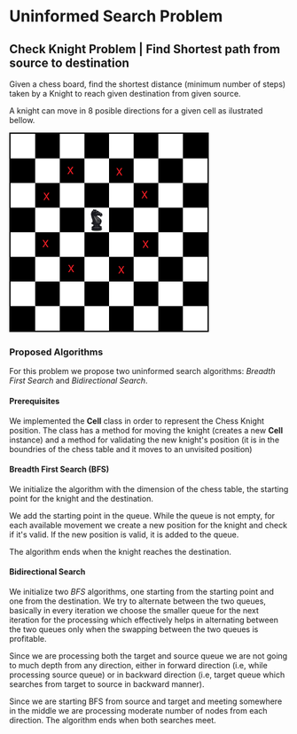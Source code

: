 # Uninformed Search Problem

## Check Knight Problem | Find Shortest path from source to destination

Given a chess board, find the shortest distance (minimum number of steps) taken by a Knight to reach given destination from given source.

A knight can move in 8 posible directions for a given cell as ilustrated bellow.

![Knight movements](imgs/Knight-Movements.png)


### Proposed Algorithms

For this problem we propose two uninformed search algorithms: *Breadth First Search* and *Bidirectional Search*.

#### Prerequisites

We implemented the **Cell** class in order to represent the Chess Knight position. The class has a method for moving the knight (creates a new **Cell** instance) and a method for validating the new knight's position (it is in the boundries of the chess table and it moves to an unvisited position)

#### Breadth First Search (BFS)

We initialize the algorithm with the dimension of the chess table, the starting point for the knight and the destination. 

We add the starting point in the queue. While the queue is not empty, for each available movement we create a new position for the knight and check if it's valid. If the new position is valid, it is added to the queue. 

The algorithm ends when the knight reaches the destination.

#### Bidirectional Search

We initialize two *BFS* algorithms, one starting from the starting point and one from the destination. We try to alternate between the two queues, basically in every iteration we choose the smaller queue for the next iteration for the processing which effectively helps in alternating between the two queues only when the swapping between the two queues is profitable.

Since we are processing both the target and source queue we are not going to much depth from any direction, either in forward direction (i.e, while processing source queue) or in backward direction (i.e, target queue which searches from target to source in backward manner).

Since we are starting BFS from source and target and meeting somewhere in the middle we are processing moderate number of nodes from each direction. The algorithm ends when both searches meet.

